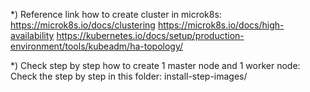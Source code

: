 *) Reference link how to create cluster in microk8s:
https://microk8s.io/docs/clustering
https://microk8s.io/docs/high-availability
https://kubernetes.io/docs/setup/production-environment/tools/kubeadm/ha-topology/

*) Check step by step how to create 1 master node and 1 worker node:
Check the step by step in this folder: install-step-images/